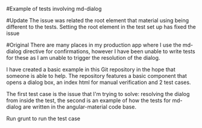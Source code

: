 #Example of tests involving md-dialog

#Update
The issue was related the root element that material using being different to the tests. Setting the root element in the test set up has fixed the issue

#Original 
There are many places in my production app where I use the md-dialog directive for confirmations, however I have been unable to write tests for these as I am unable to trigger the resolution of the dialog.

I have created a basic example in this Git repository in the hope that someone is able to help. The repository features a basic component that opens a dialog box, an index html for manual verification and 2 test cases.

The first test case is the issue that I'm trying to solve: resolving the dialog from inside the test, the second is an example of how the tests for md-dialog are written in the angular-material code base.

Run grunt to run the test case